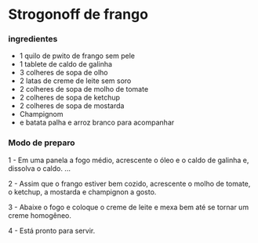 # Strogonoff de frango
### ingredientes
 -  1 quilo de pwito de frango sem pele
 -  1 tablete de caldo de galinha
 -  3 colheres de sopa de olho
 -  2 latas de creme de leite sem soro
 -  2 colheres de sopa de molho de tomate
 -  2 colheres de sopa de ketchup
 -  2 colheres de sopa de mostarda
 -  Champignom
 -  e batata palha e arroz branco para acompanhar
### Modo de preparo
1 - Em uma panela a fogo médio, acrescente o óleo e o caldo de galinha e, dissolva o caldo. ...

2 - Assim que o frango estiver bem cozido, acrescente o molho de tomate, o ketchup, a mostarda e champignon a gosto.

3 - Abaixe o fogo e coloque o creme de leite e mexa bem até se tornar um creme homogêneo.

4 - Está pronto para servir.


